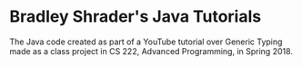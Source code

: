 # Bradley Shrader's Java Tutorials

The Java code created as part of a YouTube tutorial over Generic Typing
made as a class project in CS 222, Advanced Programming, in Spring 2018.